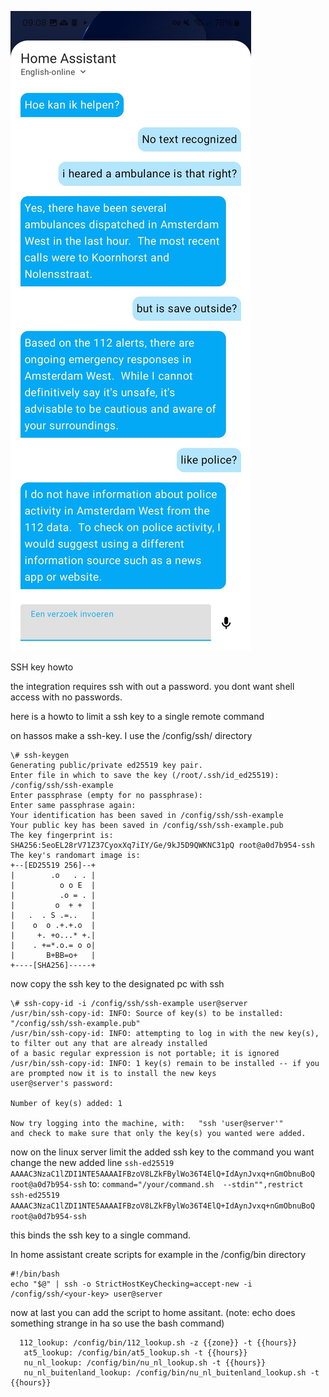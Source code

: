 ![Screenshot](https://github.com/Bram-diederik/home-assistant-LLM-scripts/blob/main/1024-2717.jpg?raw=true)



SSH key howto

the integration requires ssh with out a password. 
you dont want shell access with no passwords.

here is a howto to limit a ssh key to a single remote command

on hassos make a ssh-key. I use the /config/ssh/ directory

```
\# ssh-keygen
Generating public/private ed25519 key pair.
Enter file in which to save the key (/root/.ssh/id_ed25519): /config/ssh/ssh-example
Enter passphrase (empty for no passphrase): 
Enter same passphrase again: 
Your identification has been saved in /config/ssh/ssh-example
Your public key has been saved in /config/ssh/ssh-example.pub
The key fingerprint is:
SHA256:5eoEL28rV71Z37CyoxXq7iIY/Ge/9kJ5D9QWKNC31pQ root@a0d7b954-ssh
The key's randomart image is:
+--[ED25519 256]--+
|        .o   . . |
|          o o E  |
|          .o = . |
|         o  + +  |
|   .  . S .=..   |
|    o  o .+.+.o  |
|     +. +o...* +.|
|    . +=*.o.= o o|
|       B+BB=o+   |
+----[SHA256]-----+
```

now copy the ssh key to the designated pc with ssh

```
\# ssh-copy-id -i /config/ssh/ssh-example user@server
/usr/bin/ssh-copy-id: INFO: Source of key(s) to be installed: "/config/ssh/ssh-example.pub"
/usr/bin/ssh-copy-id: INFO: attempting to log in with the new key(s), to filter out any that are already installed
of a basic regular expression is not portable; it is ignored
/usr/bin/ssh-copy-id: INFO: 1 key(s) remain to be installed -- if you are prompted now it is to install the new keys
user@server's password: 

Number of key(s) added: 1

Now try logging into the machine, with:   "ssh 'user@server'"
and check to make sure that only the key(s) you wanted were added.
```

now on the linux server limit the added ssh key to the command you want
change the new added line `ssh-ed25519 AAAAC3NzaC1lZDI1NTE5AAAAIFBzoV8LZkFBylWo36T4ElQ+IdAynJvxq+nGmObnuBoQ root@a0d7b954-ssh`
to: `command="/your/command.sh  --stdin"",restrict ssh-ed25519 AAAAC3NzaC1lZDI1NTE5AAAAIFBzoV8LZkFBylWo36T4ElQ+IdAynJvxq+nGmObnuBoQ root@a0d7b954-ssh`

this binds the ssh key to a single command. 

In home assistant create scripts for example in the /config/bin directory
```
#!/bin/bash
echo "$@" | ssh -o StrictHostKeyChecking=accept-new -i /config/ssh/<your-key> user@server 
```

now at last you can add the script to home assitant. (note: echo does something strange in ha so use the bash command)
```
  112_lookup: /config/bin/112_lookup.sh -z {{zone}} -t {{hours}}
   at5_lookup: /config/bin/at5_lookup.sh -t {{hours}}
   nu_nl_lookup: /config/bin/nu_nl_lookup.sh -t {{hours}}
   nu_nl_buitenland_lookup: /config/bin/nu_nl_buitenland_lookup.sh -t {{hours}}
```
